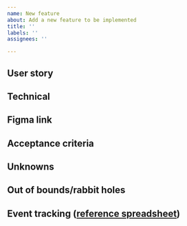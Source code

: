 ```yaml
---
name: New feature
about: Add a new feature to be implemented
title: ''
labels: ''
assignees: ''

---
```

<!-- Please, remove any section that is not applicable to this request. -->
## User story
<!--
  Describe the new feature, as a sorry from a customer/merchant perspective.
  Things that may help with implementation:
   - context
   - rationale
   - screenshots
   - examples
-->

## Technical
<!--
  Are there any technical requirements or details that need to be taken into account?
-->

## Figma link
<!--
 The link to designs in Figma, if the feature has a UI there.
-->

## Acceptance criteria
<!--
* [ ] Specific requirements that need to be met before accepting the implementation.
-->

## Unknowns
<!--
  Areas or questions that still need to be clarified.
-->

## Out of bounds/rabbit holes
<!--
- List of potential rabbit holes
-->

## Event tracking ([reference spreadsheet](https://docs.google.com/spreadsheets/d/1Vrpk3SmEMZxxjdYkY8edZLWolADXNZKgKFb1ypkJxVg/edit#gid=0))
<!--
- `event_name` - When the event should be recorded, what are its parameters?
-->
